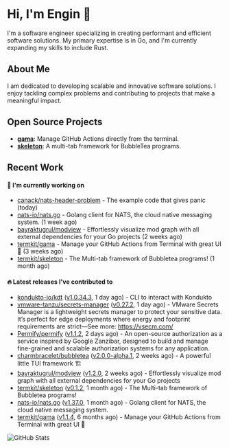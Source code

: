 # Hi, I'm Engin 👋

I'm a software engineer specializing in creating performant and efficient software solutions. My primary expertise is in Go, and I'm currently expanding my skills to include Rust.

## About Me

I am dedicated to developing scalable and innovative software solutions. I enjoy tackling complex problems and contributing to projects that make a meaningful impact.

## Open Source Projects

- [**gama**](https://github.com/termkit/gama): Manage GitHub Actions directly from the terminal.
- [**skeleton**](https://github.com/termkit/skeleton): A multi-tab framework for BubbleTea programs.

## Recent Work

#### 🚧 I'm currently working on

- [canack/nats-header-problem](https://github.com/canack/nats-header-problem) - The example code that gives panic (today)
- [nats-io/nats.go](https://github.com/nats-io/nats.go) - Golang client for NATS, the cloud native messaging system. (1 week ago)
- [bayraktugrul/modview](https://github.com/bayraktugrul/modview) - Effortlessly visualize mod graph with all external dependencies for your Go projects (2 weeks ago)
- [termkit/gama](https://github.com/termkit/gama) - Manage your GitHub Actions from Terminal with great UI 🧪 (3 weeks ago)
- [termkit/skeleton](https://github.com/termkit/skeleton) - The Multi-tab framework of Bubbletea programs! (1 month ago)

#### 🔥 Latest releases I've contributed to

- [kondukto-io/kdt](https://github.com/kondukto-io/kdt) ([v1.0.34.3](https://github.com/kondukto-io/kdt/releases/tag/v1.0.34.3), 1 day ago) - CLI to interact with Kondukto
- [vmware-tanzu/secrets-manager](https://github.com/vmware-tanzu/secrets-manager) ([v0.27.2](https://github.com/vmware-tanzu/secrets-manager/releases/tag/v0.27.2), 1 day ago) - VMware Secrets Manager is a lightweight secrets manager to protect your sensitive data. It’s perfect for edge deployments where energy and footprint requirements are strict—See more: https://vsecm.com/
- [Permify/permify](https://github.com/Permify/permify) ([v1.1.2](https://github.com/Permify/permify/releases/tag/v1.1.2), 2 days ago) - An open-source authorization as a service inspired by Google Zanzibar, designed to build and manage fine-grained and scalable authorization systems for any application.
- [charmbracelet/bubbletea](https://github.com/charmbracelet/bubbletea) ([v2.0.0-alpha.1](https://github.com/charmbracelet/bubbletea/releases/tag/v2.0.0-alpha.1), 2 weeks ago) - A powerful little TUI framework 🏗
- [bayraktugrul/modview](https://github.com/bayraktugrul/modview) ([v1.2.0](https://github.com/bayraktugrul/modview/releases/tag/v1.2.0), 2 weeks ago) - Effortlessly visualize mod graph with all external dependencies for your Go projects
- [termkit/skeleton](https://github.com/termkit/skeleton) ([v0.1.2](https://github.com/termkit/skeleton/releases/tag/v0.1.2), 1 month ago) - The Multi-tab framework of Bubbletea programs!
- [nats-io/nats.go](https://github.com/nats-io/nats.go) ([v1.37.0](https://github.com/nats-io/nats.go/releases/tag/v1.37.0), 1 month ago) - Golang client for NATS, the cloud native messaging system.
- [termkit/gama](https://github.com/termkit/gama) ([v1.1.4](https://github.com/termkit/gama/releases/tag/v1.1.4), 6 months ago) - Manage your GitHub Actions from Terminal with great UI 🧪

![GitHub Stats](http://github-profile-summary-cards.vercel.app/api/cards/profile-details?username=canack&theme=gotham)